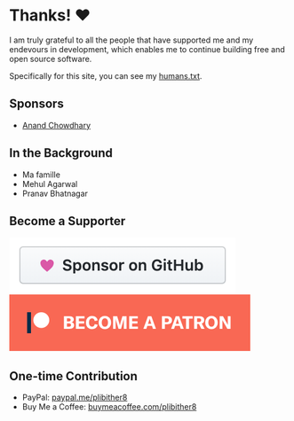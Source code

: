 # Thanks! ❤️

I am truly grateful to all the people that have supported me and my endevours in development, which enables me to continue building free and open source software.

Specifically for this site, you can see my [humans.txt](/humans.txt).

## Sponsors

* [Anand Chowdhary](https://anandchowdhary.com)

## In the Background

* Ma famille
* Mehul Agarwal
* Pranav Bhatnagar

## Become a Supporter

<div class="badges">
	<a href="https://github.com/sponsors/plibither8">
		<img src="/assets/img/thanks/gh-sponsors.png" alt="GitHub Sponsors">
	</a>
	<a href="https://www.patreon.com/plibither8">
		<img src="/assets/img/thanks/patreon.png" alt="Patreon">
	</a>
</div>

## One-time Contribution

* PayPal: [paypal.me/plibither8](https://paypal.me/plibither8)
* Buy Me a Coffee: [buymeacoffee.com/plibither8](https://www.buymeacoffee.com/plibither8)
